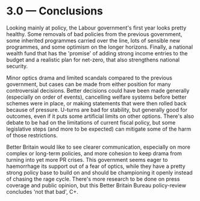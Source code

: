 # 3.0 — Conclusions

Looking mainly at policy, the Labour government's first year looks pretty healthy. Some removals of bad policies from the previous government, some inherited programmes carried over the line, lots of sensible new programmes, and some optimism on the longer horizons. Finally, a national wealth fund that has the 'promise' of adding strong income entries to the budget and a realistic plan for net-zero, that also strengthens national security.

Minor optics drama and limited scandals compared to the previous government, but cases can be made from either position for many controversial decisions. Better decisions could have been made generally (especially on order of events), cancelling welfare systems before better schemes were in place, or making statements that were then rolled back because of pressure. U-turns are bad for stability, but generally good for outcomes, even if it puts some artificial limits on other options. There's also debate to be had on the limitations of current fiscal policy, but some legislative steps (and more to be expected) can mitigate some of the harm of those restrictions.

Better Britain would like to see clearer communication, especially on more complex or long-term policies, and more cohesion to keep drama from turning into yet more PR crises. This government seems eager to haemorrhage its support out of a fear of optics, while they have a pretty strong policy base to build on and should be championing it openly instead of chasing the rage cycle. There's more research to be done on press coverage and public opinion, but this Better Britain Bureau policy-review concludes 'not that bad', C+.